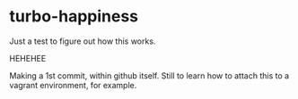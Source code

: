 # turbo-happiness
Just a test to figure out how this works.

HEHEHEE


Making a 1st commit, within github itself. Still to learn how to attach this to a vagrant environment, for example.
